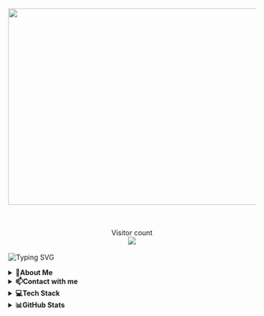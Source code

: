 <br>
<p align="center">
  <img 
    width="600"
    height="400"
    src="https://thumbs.gfycat.com/BogusAlienatedGoldeneye-size_restricted.gif"
  >
</p>
</br>
<p align="center">
  Visitor count<br>
  <img 
    src="https://profile-counter.glitch.me/adolfmacro/count.svg"
  >
</p>

![Typing SVG](https://readme-typing-svg.herokuapp.com?color=72F700&center=true&vCenter=true&width=1000&lines=Hi+%2C+I'm+Mani++%F0%9F%91%8B)

<details>
  <summary><b>💫About Me</b></summary>
<div>
  <p align="center">
  <img 
    width="400"
    height="300"
    src="https://github.com/AdolfMacro/AdolfMacro/blob/main/hacking.gif?raw=true"
  >
<img src=https://readme-typing-svg.herokuapp.com/?color=72F700&center=true&vCenter=true&width=1000&lines=Hello,%20I%20am%20Mani,%20interested%20in%20security%20and%20networking;%20Python,%20,%20Bash%20and%20C%20++%20programmer.>
</p>
 </div>
</details>

<details>
  <summary><b>📫Contact with me </b></summary>
<div>
<p>
  <a href="https://t.me/xDadolf"><img src="https://camo.githubusercontent.com/fea85acfe6ace90b79f198ebdda57891739a35af81b3dc1edd2c8f8261c75398/68747470733a2f2f696d672e736869656c64732e696f2f62616467652fe29c882545462542382538462d54656c656772616d2d626c7565" alt="Telegram"></a>    <a href="mailto:m4nikamran@gmail.com"><img src="https://img.shields.io/badge/%F0%9F%93%A7%20-Email-red" alt="Email"></a>     
</p>
 </div>
</details>

<details>
  <summary><b>💻Tech Stack</b></summary>
<div> 
  <img src="https://github.com/get-icon/geticon/raw/master/icons/python.svg" width="40" height="40">  <img src="https://raw.githubusercontent.com/get-icon/geticon/master/icons/linux-tux.svg" width="40" height="40">  <img src="https://socket.io/images/logo.svg" width="40" height="40"> <img src="https://raw.githubusercontent.com/get-icon/geticon/master/icons/bash.svg" width="40" height="40">  <img src="https://camo.githubusercontent.com/9179a64395acb0efc674f704c0502ad0ae7bb5cf8f0e0d86d45462a796675796/68747470733a2f2f696d672e736869656c64732e696f2f62616467652f2d4465764f70732d3030303030303f7374796c653d666f722d7468652d6261646765266c6f676f3d506c6578266c6f676f436f6c6f723d7768697465"> <img src="https://raw.githubusercontent.com/get-icon/geticon/master/icons/docker-icon.svg" width="40" height="40"> <img src="https://raw.githubusercontent.com/get-icon/geticon/master/icons/apache.svg"  width="40" height="40"> <img src="https://raw.githubusercontent.com/get-icon/geticon/master/icons/c.svg" width="40" height="40"><img src="https://raw.githubusercontent.com/get-icon/geticon/master/icons/git-icon.svg" width="40" height="40" > <img src="https://github.com/devicons/devicon/blob/master/icons/bootstrap/bootstrap-original.svg?raw=true" alt="bootstrap"  width="40" height="40"> <img src="https://camo.githubusercontent.com/36bec898636fa1af91f44976e109fe05b312b7dfcd62edead398a7efedbcd8a8/68747470733a2f2f75706c6f61642e77696b696d656469612e6f72672f77696b6970656469612f636f6d6d6f6e732f7468756d622f302f30642f435f53686172705f776f72646d61726b2e7376672f34363470782d435f53686172705f776f72646d61726b2e7376672e706e67" width="40" height="40">
  



 </div>
</details>

<details>
  <summary><b>📊GitHub Stats</b></summary>
<div> 
  
  <br>
  <img src="https://github-readme-stats.vercel.app/api?username=AdolfMacro&theme=blue-green&hide_border=false&include_all_commits=false&count_private=false">
  </br>
  
  <br>
  <img src="https://github-readme-streak-stats.herokuapp.com/?user=AdolfMacro&theme=blue-green&hide_border=false">
  </br>
  <br>
  <img src="https://github-readme-stats.vercel.app/api/top-langs/?username=AdolfMacro&theme=blue-green&hide_border=false&include_all_commits=false&count_private=false&layout=compact">
  </br>
